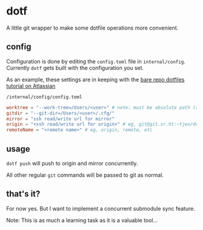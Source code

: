 # dotf

A little git wrapper to make some dotfile operations more convenient.

## config

Configuration is done by editing the `config.toml` file in `internal/config`.
Currently `dotf` gets built with the configuration you set.

As an example, these settings are in keeping with the
[bare repo dotfiles tutorial on Atlassian](https://www.atlassian.com/git/tutorials/dotfiles)

`/internal/config/config.toml`

```toml
worktree = "--work-tree=/Users/<user>" # note: must be absolute path (and no $HOME, etc)
gitdir = "--git-dir=/Users/<user>/.cfg/"
mirror = "ssh read/write url for mirror"
origin = "<ssh read/write url for origin>" # eg, git@git.sr.ht:~tjex/dotfiles
remoteName = "<remote name>" # eg, origin, remote, etc
```

## usage

`dotf push` will push to origin and mirror concurrently.

All other regular `git` commands will be passed to git as normal.

## that's it?

For now yes. But I want to implement a concurrent submodule sync feature.

Note: This is as much a learning task as it is a valuable tool...
